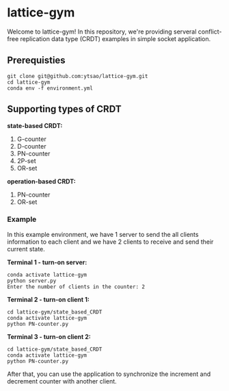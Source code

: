 # lattice-gym

Welcome to lattice-gym!
In this repository, we're providing serveral conflict-free replication data type (CRDT) examples in simple socket application.

## Prerequisties
```
git clone git@github.com:ytsao/lattice-gym.git
cd lattice-gym
conda env -f environment.yml
```

## Supporting types of CRDT

**state-based CRDT:**
1. G-counter
2. D-counter
3. PN-counter
4. 2P-set
5. OR-set

**operation-based CRDT:**
1. PN-counter
2. OR-set

### Example
In this example environment, we have 1 server to send the all clients information to each client and we have 2 clients to receive and send their current state.

**Terminal 1 - turn-on server:**
```
conda activate lattice-gym
python server.py
Enter the number of clients in the counter: 2
```

**Terminal 2 - turn-on client 1:**
```
cd lattice-gym/state_based_CRDT
conda activate lattice-gym
python PN-counter.py
```

**Terminal 3 - turn-on client 2:**
```
cd lattice-gym/state_based_CRDT
conda activate lattice-gym
python PN-counter.py
```

After that, you can use the application to synchronize the increment and decrement counter with another client.